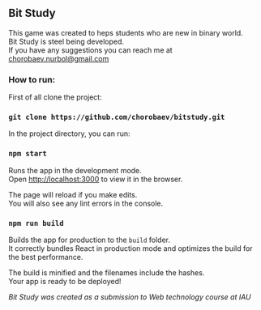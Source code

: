 ## Bit Study

This game was created to heps students who are new in binary world.
<br />Bit Study is steel being developed.
<br />If you have any suggestions you can reach me at
<a href="https://gmail.com"> chorobaev.nurbol@gmail.com</a></p>

### How to run:

First of all clone the project:
### `git clone https://github.com/chorobaev/bitstudy.git`

In the project directory, you can run:

### `npm start`

Runs the app in the development mode.<br />
Open [http://localhost:3000](http://localhost:3000) to view it in the browser.

The page will reload if you make edits.<br />
You will also see any lint errors in the console.

### `npm run build`

Builds the app for production to the `build` folder.<br />
It correctly bundles React in production mode and optimizes the build for the best performance.

The build is minified and the filenames include the hashes.<br />
Your app is ready to be deployed!

*Bit Study was created as a submission to Web technology course at IAU*
